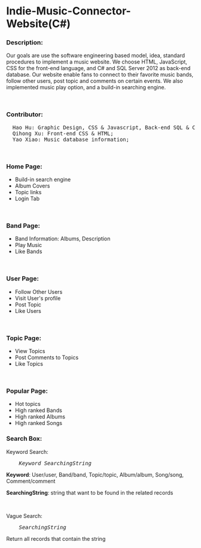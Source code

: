 # Indie-Music-Connector-Website(C#)
<h3>Description:</h3>
<p>Our goals are use the software engineering based model, idea, standard procedures to implement a music website. We choose HTML, JavaScript, CSS for the front-end language, and C# and SQL Server 2012 as back-end database. Our website enable fans to connect to their favorite music bands, follow other users, post topic and comments on certain events. We also implemented music play option, and a build-in searching engine.</p>
<br/>

<h3>Contributor:</h3>
<pre>
  Hao Hu: Graphic Design, CSS & Javascript, Back-end SQL & C#;
  Qihong Xu: Front-end CSS & HTML;
  Yao Xiao: Music database information;
</pre>

<br/>
<h3>Home Page:</h3>
<ul>
<li>Build-in search engine</li>
<li>Album Covers</li>
<li>Topic links</li>
<li>Login Tab</li>
</ul>

<br/>
<h3>Band Page:</h3>
<ul>
<li>Band Information: Albums, Description</li>
<li>Play Music</li>
<li>Like Bands</li>
</ul>
<br/>

<h3>User Page:</h3>
<ul>
<li>Follow Other Users</li>
<li>Visit User's profile</li>
<li>Post Topic</li>
<li>Like Users</li>
</ul>
<br/>

<h3>Topic Page:</h3>
<ul>
<li>View Topics</li>
<li>Post Comments to Topics</li>
<li>Like Topics</li>
</ul>
<br/>

<h3>Popular Page:</h3>
<ul>
<li>Hot topics</li>
<li>High ranked Bands</li>
<li>High ranked Albums</li>
<li>High ranked Songs</li>
</ul>

<h3>Search Box:</h3>
<p>Keyword Search:</p>
<pre>
    <i>Keyword SearchingString</i>
</pre>
<p><b>Keyword</b>: User/user, Band/band, Topic/topic, Album/album, Song/song, Comment/comment </p>
<p><b>SearchingString</b>: string that want to be found in the related records</p>
<br/>

<p>Vague Search:</p>
<pre>
    <i>SearchingString</i>
</pre>
<p>Return all records that contain the string</p>

